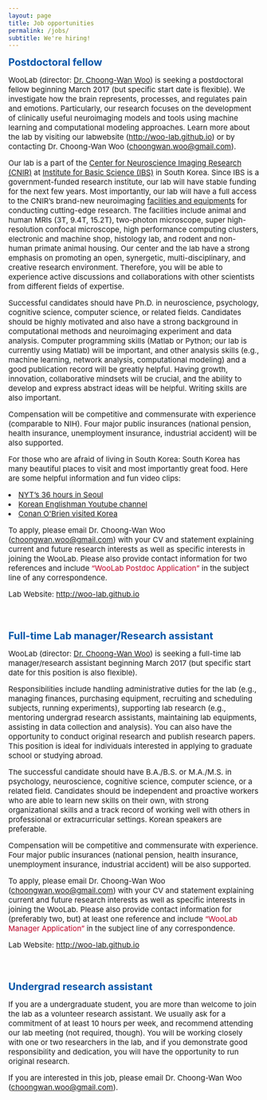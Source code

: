```yaml
---
layout: page
title: Job opportunities
permalink: /jobs/
subtitle: We're hiring!
---
```


<!--<span style="font-size: 13px !important; color: #BD0026;">February 2017 </span>-->

<b><span style="font-size: 20px !important; color: #0055A9;">Postdoctoral fellow</span></b>

<span style="font-size: 15px !important;">WooLab (director: <a href="http://wanirepo.github.io">Dr. Choong-Wan Woo</a>) is seeking a postdoctoral fellow beginning March 2017 (but specific start date is flexible). We investigate how the brain represents, processes, and regulates pain and emotions. Particularly, our research focuses on the development of clinically useful neuroimaging models and tools using machine learning and computational modeling approaches. Learn more about the lab by visiting our labwebsite (<a href="http://woo-lab.github.io">http://woo-lab.github.io</a>) or by contacting Dr. Choong-Wan Woo (<a href="mailto:choongwan.woo@gmail.com">choongwan.woo@gmail.com</a>).</span>

<span style="font-size: 15px !important;">Our lab is a part of the <a href="http://cnir.ibs.re.kr/html/cnir_en/">Center for Neuroscience Imaging Research (CNIR)</a> at <a href="https://www.ibs.re.kr">Institute for Basic Science (IBS)</a> in South Korea. Since IBS is a government-funded research institute, our lab will have stable funding for the next few years. Most importantly, our lab will have a full access to the CNIR’s brand-new neuroimaging <a href="http://cnir.ibs.re.kr/_prog/equipments/?&site_dvs_cd=cnir_en&menu_dvs_cd=050101">facilities and equipments</a> for conducting cutting-edge research. The facilities include animal and human MRIs (3T, 9.4T, 15.2T), two-photon microscope, super high-resolution confocal microscope, high performance computing clusters, electronic and machine shop, histology lab, and rodent and non-human primate animal housing. Our center and the lab have a strong emphasis on promoting an open, synergetic, multi-disciplinary, and creative research environment. Therefore, you will be able to experience active discussions and collaborations with other scientists from different fields of expertise.</span>

<span style="font-size: 15px !important;">Successful candidates should have Ph.D. in neuroscience, psychology, cognitive science, computer science, or related fields. Candidates should be highly motivated and also have a strong background in computational methods and neuroimaging experiment and data analysis. Computer programming skills (Matlab or Python; our lab is currently using Matlab) will be important, and other analysis skills (e.g., machine learning, network analysis, computational modeling) and a good publication record will be greatly helpful. Having growth, innovation, collaborative mindsets will be crucial, and the ability to develop and express abstract ideas will be helpful. Writing skills are also important.</span>

<span style="font-size: 15px !important;">Compensation will be competitive and commensurate with experience (comparable to NIH). Four major public insurances (national pension, health insurance, unemployment insurance, industrial accident) will be also supported.</span>

<span style="font-size: 15px !important;">For those who are afraid of living in South Korea: South Korea has many beautiful places to visit and most importantly great food. Here are some helpful information and fun	 video clips:</span>

<li><span style="font-size: 15px !important;"><a href="https://www.nytimes.com/interactive/2016/07/15/travel/what-to-do-36-hours-in-seoul.html?_r=0">NYT’s 36 hours in Seoul</a></span>
<li><span style="font-size: 15px !important;"><a href="https://www.youtube.com/user/koreanenglishman">Korean Englishman Youtube channel</a></span>
<li><span style="font-size: 15px !important;"><a href="https://www.youtube.com/playlist?list=PLVL8S3lUHf0RvCcVJRVh8IWUDaIL50xnI">Conan O'Brien visited Korea</a></span>

<span style="font-size: 15px !important;">To apply, please email Dr. Choong-Wan Woo (<a href="mailto:choongwan.woo@gmail.com">choongwan.woo@gmail.com</a>) with your CV and statement explaining current and future research interests as well as specific interests in joining the WooLab. Please also provide contact information for two references and include <span style="color: #BD0026;">“WooLab Postdoc Application”</span> in the subject line of any correspondence.</span>


<span style="font-size: 15px !important;">Lab Website: <a href="http://woo-lab.github.io">http://woo-lab.github.io</a></span>

<br>
<br>

<b><span style="font-size: 20px !important; color: #0055A9;">Full-time Lab manager/Research assistant</span></b>

<span style="font-size: 15px !important;">WooLab (director: <a href="http://wanirepo.github.io">Dr. Choong-Wan Woo</a>) is seeking a full-time lab manager/research assistant beginning March 2017 (but specific start date for this position is also flexible).</span>

<span style="font-size: 15px !important;">Responsibilities include handling administrative duties for the lab (e.g., managing finances, purchasing equipment, recruiting and scheduling subjects, running experiments), supporting lab research (e.g., mentoring undergrad research assistants, maintaining lab equipments, assisting in data collection and analysis). You can also have the opportunity to conduct original research and publish research papers. This position is ideal for individuals interested in applying to graduate school or studying abroad.</span>

<span style="font-size: 15px !important;">The successful candidate should have B.A./B.S. or M.A./M.S. in psychology, neuroscience, cognitive science, computer science, or a related field. Candidates should be independent and proactive workers who are able to learn new skills on their own, with strong organizational skills and a track record of working well with others in professional or extracurricular settings. Korean speakers are preferable. </span>

<span style="font-size: 15px !important;">Compensation will be competitive and commensurate with experience. Four major public insurances (national pension, health insurance, unemployment insurance, industrial accident) will be also supported.</span>

<span style="font-size: 15px !important;">To apply, please email Dr. Choong-Wan Woo (<a href="mailto:choongwan.woo@gmail.com">choongwan.woo@gmail.com</a>) with your CV and statement explaining current and future research interests as well as specific interests in joining the WooLab. Please also provide contact information for (preferably two, but) at least one reference and include <span style="color: #BD0026;">“WooLab Manager Application”</span> in the subject line of any correspondence.</span>

<span style="font-size: 15px !important;">Lab Website: <a href="http://woo-lab.github.io">http://woo-lab.github.io</a></span>

<br>
<br>

<b><span style="font-size: 20px !important; color: #0055A9;">Undergrad research assistant</span></b>

<span style="font-size: 15px !important;">If you are a undergraduate student, you are more than welcome to join the lab as a volunteer research assistant. We usually ask for a commitment of at least 10 hours per week, and recommend attending our lab meeting (not required, though). You will be working closely with one or two researchers in the lab, and if you demonstrate good responsibility and dedication, you will have the opportunity to run original research. </span>  

<span style="font-size: 15px !important;">If you are interested in this job, please email Dr. Choong-Wan Woo (<a href="mailto:choongwan.woo@gmail.com">choongwan.woo@gmail.com</a>).</span>



